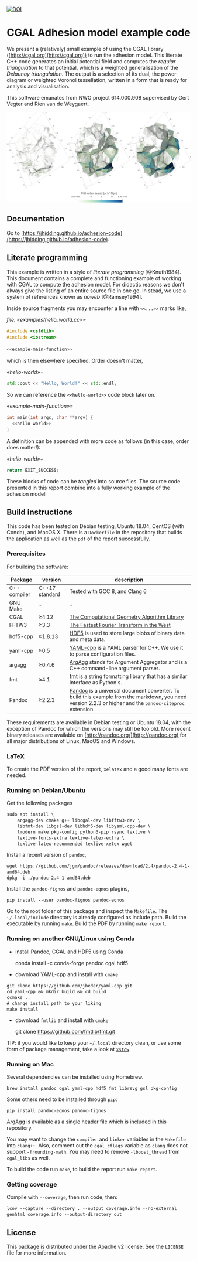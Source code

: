 [![DOI](https://zenodo.org/badge/DOI/10.5281/zenodo.1477536.svg)](https://doi.org/10.5281/zenodo.1477536)

# CGAL Adhesion model example code

We present a (relatively) small example of using the CGAL library ([http://cgal.org](http://cgal.org)) to run the adhesion model. This literate C++ code generates an initial potential field and computes the *regular triangulation* to that potential, which is a weighted generalisation of the *Delaunay triangulation*. The output is a selection of its dual, the power diagram or weighted Voronoi tessellation, written in a form that is ready for analysis and visualisation.

This software emanates from NWO project 614.000.908 supervised by Gert Vegter and Rien van de Weygaert.

![The output structure](figures/web-evolution.png)

## Documentation

Go to [https://jhidding.github.io/adhesion-code](https://jhidding.github.io/adhesion-code).

## Literate programming

This example is written in a style of *literate programming* [@Knuth1984]. This document contains a complete and functioning example of working with CGAL to compute the adhesion model. For didactic reasons we don't always give the listing of an entire source file in one go. In stead, we use a system of references known as *noweb* [@Ramsey1994].

Inside source fragments you may encounter a line with `<<...>>` marks like,

*file: «examples/hello_world.cc»=*
```cpp
#include <cstdlib>
#include <iostream>

<<example-main-function>>
```

which is then elsewhere specified. Order doesn't matter,

*«hello-world»=*
```cpp
std::cout << "Hello, World!" << std::endl;
```

So we can reference the `<<hello-world>>` code block later on.

*«example-main-function»=*
```cpp
int main(int argc, char **argv) {
  <<hello-world>>
}
```

A definition can be appended with more code as follows (in this case, order does matter!):

*«hello-world»+*
```cpp
return EXIT_SUCCESS;
```

These blocks of code can be *tangled* into source files. The source code presented in this report combine into a fully working example of the adhesion model!

## Build instructions

This code has been tested on Debian testing, Ubuntu 18.04, CentOS (with Conda), and MacOS X. There is a `Dockerfile` in the repository that builds the application as well as the `pdf` of the report successfully.

### Prerequisites

For building the software:

| Package  | version | description |
|----------|---------|-------------|
| C++ compiler | C++17 standard | Tested with GCC 8, and Clang 6 |
| GNU Make | - | - |
| CGAL     | ≥4.12   | [The Computational Geometry Algorithm Library](http://cgal.org) |
| FFTW3    | ≥3.3    | [The Fastest Fourier Transform in the West](http://www.fftw.org/) |
| hdf5-cpp | ≥1.8.13 | [HDF5](https://support.hdfgroup.org/HDF5/doc/cpplus_RM/index.html) is used to store large blobs of binary data and meta data. |
| yaml-cpp | ≥0.5    | [YAML-cpp](https://github.com/jbeder/yaml-cpp) is a YAML parser for C++. We use it to parse configuration files. |
| argagg   | ≥0.4.6  | [ArgAgg](https://github.com/vietjtnguyen/argagg) stands for Argument Aggregator and is a C++ command-line argument parser. |
| fmt      | ≥4.1    | [fmt](http://fmtlib.net/latest/index.html) is a string formatting library that has a similar interface as Python's. |
| Pandoc   | ≥2.2.3  | [Pandoc](http://pandoc.org/) is a universal document converter. To build this example from the markdown, you need version 2.2.3 or higher and the `pandoc-citeproc` extension. |

These requirements are available in Debian testing or Ubuntu 18.04, with the exception of Pandoc for which the versions may still be too old. More recent binary releases are available on [http://pandoc.org/](http://pandoc.org) for all major distributions of Linux, MacOS and Windows.

### LaTeX

To create the PDF version of the report, `xelatex` and a good many fonts are needed.

### Running on Debian/Ubuntu

Get the following packages

```shell
sudo apt install \
    argagg-dev cmake g++ libcgal-dev libfftw3-dev \
    libfmt-dev libgsl-dev libhdf5-dev libyaml-cpp-dev \
    lmodern make pkg-config python3-pip rsync texlive \
    texlive-fonts-extra texlive-latex-extra \
    texlive-latex-recommended texlive-xetex wget
```

Install a recent version of `pandoc`,

```shell
wget https://github.com/jgm/pandoc/releases/download/2.4/pandoc-2.4-1-amd64.deb
dpkg -i ./pandoc-2.4-1-amd64.deb
```

Install the `pandoc-fignos` and `pandoc-eqnos` plugins,

```shell
pip install --user pandoc-fignos pandoc-eqnos
```

Go to the root folder of this package and inspect the `Makefile`. The `~/.local/include` directory is already configured as include path. Build the executable by running `make`. Build the PDF by running `make report`.

### Running on another GNU/Linux using Conda

- install Pandoc, CGAL and HDF5 using Conda

    conda install -c conda-forge pandoc cgal hdf5

- download YAML-cpp and install with `cmake`

```
git clone https://github.com/jbeder/yaml-cpp.git
cd yaml-cpp && mkdir build && cd build
ccmake ..
# change install path to your liking
make install
```

- download `fmtlib` and install with `cmake`

    git clone https://github.com/fmtlib/fmt.git

TIP: if you would like to keep your `~/.local` directory clean, or use some form of package management, take a look at [`xstow`](http://xstow.sourceforge.net/).

### Running on Mac

Several dependencies can be installed using Homebrew.

    brew install pandoc cgal yaml-cpp hdf5 fmt librsvg gsl pkg-config

Some others need to be installed through `pip`:

    pip install pandoc-eqnos pandoc-fignos

ArgAgg is available as a single header file which is included in this repository.

You may want to change the `compiler` and `linker` variables in the `Makefile` into `clang++`. Also, comment out the `cgal_cflags` variable as `clang` does not support `-frounding-math`. You may need to remove `-lboost_thread` from `cgal_libs` as well.

To build the code run `make`, to build the report run `make report`.

### Getting coverage

Compile with `--coverage`, then run code, then:

```shell
lcov --capture --directory . --output coverage.info --no-external
genhtml coverage.info --output-directory out
```

## License

This package is distributed under the Apache v2 license. See the `LICENSE` file for more information.

